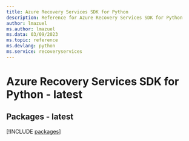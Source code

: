 ```yaml
---
title: Azure Recovery Services SDK for Python
description: Reference for Azure Recovery Services SDK for Python
author: lmazuel
ms.author: lmazuel
ms.data: 03/09/2023
ms.topic: reference
ms.devlang: python
ms.service: recoveryservices
---
```

# Azure Recovery Services SDK for Python - latest
## Packages - latest
[!INCLUDE [packages](recovery-services-index.md)]